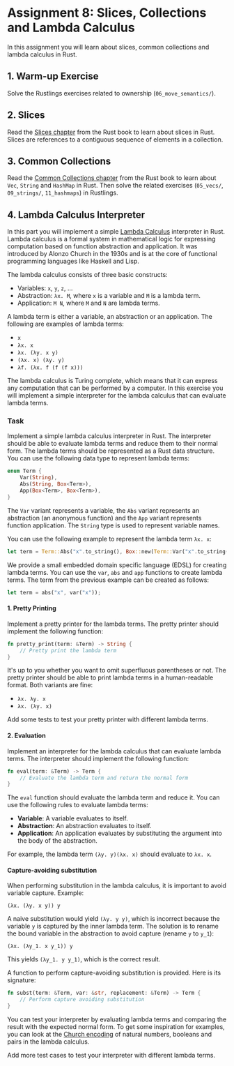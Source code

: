 # Assignment 8: Slices, Collections and Lambda Calculus

In this assignment you will learn about slices, common collections and lambda calculus in Rust.

## 1. Warm-up Exercise

Solve the Rustlings exercises related to ownership (`06_move_semantics/`). 

## 2. Slices 
Read the [Slices chapter](https://doc.rust-lang.org/book/ch04-03-slices.html) from the Rust book to learn about slices in Rust. Slices are references to a contiguous sequence of elements in a collection.

## 3. Common Collections
Read the [Common Collections chapter](https://doc.rust-lang.org/stable/book/ch08-00-common-collections.html) from the Rust book to learn about `Vec`, `String` and `HashMap` in Rust.
Then solve the related exercises (`05_vecs/`, `09_strings/`, `11_hashmaps`) in Rustlings.

## 4. Lambda Calculus Interpreter
In this part you will implement a simple [Lambda Calculus](https://en.wikipedia.org/wiki/Lambda_calculus) interpreter in Rust. Lambda calculus is a formal system in mathematical logic for expressing computation based on function abstraction and application. It was introduced by Alonzo Church in the 1930s and is at the core of functional programming languages like Haskell and Lisp.

The lambda calculus consists of three basic constructs:
- Variables: `x`, `y`, `z`, ...
- Abstraction: `λx. M`, where `x` is a variable and `M` is a lambda term.
- Application: `M N`, where `M` and `N` are lambda terms.

A lambda term is either a variable, an abstraction or an application. The following are examples of lambda terms:
- `x`
- `λx. x`
- `λx. (λy. x y)`
- `(λx. x) (λy. y)`
- `λf. (λx. f (f (f x)))`

The lambda calculus is Turing complete, which means that it can express any computation that can be performed by a computer. 
In this exercise you will implement a simple interpreter for the lambda calculus that can evaluate lambda terms.

### Task
Implement a simple lambda calculus interpreter in Rust. The interpreter should be able to evaluate lambda terms and reduce them to their normal form. The lambda terms should be represented as a Rust data structure. You can use the following data type to represent lambda terms:

```rust
enum Term {
    Var(String),
    Abs(String, Box<Term>),
    App(Box<Term>, Box<Term>),
}
```

The `Var` variant represents a variable, the `Abs` variant represents an abstraction (an anonymous function) and the `App` variant represents function application. The `String` type is used to represent variable names.

You can use the following example to represent the lambda term `λx. x`:
```rust
let term = Term::Abs("x".to_string(), Box::new(Term::Var("x".to_string())));
```

We provide a small embedded domain specific language (EDSL) for creating lambda terms. You can use the `var`, `abs` and `app` functions to create lambda terms. The term from the previous example can be created as follows:
```rust
let term = abs("x", var("x"));
```

#### 1. Pretty Printing
Implement a pretty printer for the lambda terms. The pretty printer should implement the following function:

```rust
fn pretty_print(term: &Term) -> String {
    // Pretty print the lambda term
}
```

It's up to you whether you want to omit superfluous parentheses or not. The pretty printer should be able to print lambda terms in a human-readable format.
Both variants are fine:
- `λx. λy. x`
- `λx. (λy. x)`

Add some tests to test your pretty printer with different lambda terms.

#### 2. Evaluation
Implement an interpreter for the lambda calculus that can evaluate lambda terms. The interpreter should implement the following function:

```rust
fn eval(term: &Term) -> Term {
    // Evaluate the lambda term and return the normal form
}
```

The `eval` function should evaluate the lambda term and reduce it. You can use the following rules to evaluate lambda terms:
- **Variable**: A variable evaluates to itself.
- **Abstraction**: An abstraction evaluates to itself.
- **Application**: An application evaluates by substituting the argument into the body of the abstraction.

For example, the lambda term `(λy. y)(λx. x)` should evaluate to `λx. x`.

#### Capture-avoiding substitution
When performing substitution in the lambda calculus, it is important to avoid variable capture. 
Example:
```
(λx. (λy. x y)) y
```
A naive substitution would yield `(λy. y y)`, which is incorrect because the variable `y` is captured by the inner lambda term. The solution is to rename the bound variable in the abstraction to avoid capture (rename `y` to `y_1`):
```
(λx. (λy_1. x y_1)) y
```
This yields `(λy_1. y y_1)`, which is the correct result.

A function to perform capture-avoiding substitution is provided. Here is its signature:
```rust
fn subst(term: &Term, var: &str, replacement: &Term) -> Term {
    // Perform capture avoiding substitution
}
```

You can test your interpreter by evaluating lambda terms and comparing the result with the expected normal form. To get some inspiration for examples, you can look at the [Church encoding](https://en.wikipedia.org/wiki/Church_encoding) of natural numbers, booleans and pairs in the lambda calculus.

Add more test cases to test your interpreter with different lambda terms.

